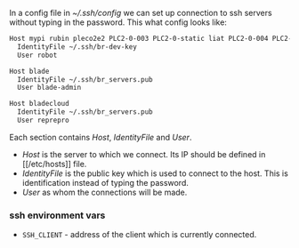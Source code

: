 In a config file in *~/.ssh/config* we can set up connection to ssh servers without typing in the password. This what config looks like:
```sh
Host mypi rubin pleco2e2 PLC2-0-003 PLC2-0-static liat PLC2-0-004 PLC2-0-005 PLC2-0-006 PLC2-0-007 PLC2-0-008 PLC-009 PLC-101 PLC-102 PLC-103 PLC-104 PLC-105 PLC-106 PLC-107 PLC-108 PLC-109 PLC-110 PLC-111 PLC-112 PLC-113 PLC-114 PLC-115 PLC-116 PLC-117 PLC-118 PLC-119 PLC-119 
  IdentityFile ~/.ssh/br-dev-key
  User robot

Host blade
  IdentityFile ~/.ssh/br_servers.pub
  User blade-admin

Host bladecloud
  IdentityFile ~/.ssh/br_servers.pub
  User reprepro
```
Each section contains *Host*, *IdentityFile* and *User*.
- *Host* is the server to which we connect. Its IP should be defined in [[/etc/hosts]] file.
- *IdentityFile* is the public key which is used to connect to the host. This is identification instead of  typing the password.
- *User* as whom the connections will be made.

### ssh environment vars
- `SSH_CLIENT` - address of the client which is currently connected.